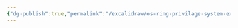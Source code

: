 ```yaml
---
{"dg-publish":true,"permalink":"/excalidraw/os-ring-privilage-system-excalidraw/","tags":["excalidraw"]}
---
```

<style> .container {font-family: sans-serif; text-align: center;} .button-wrapper button {z-index: 1;height: 40px; width: 100px; margin: 10px;padding: 5px;} .excalidraw .App-menu_top .buttonList { display: flex;} .excalidraw-wrapper { height: 800px; margin: 50px; position: relative;} :root[dir="ltr"] .excalidraw .layer-ui__wrapper .zen-mode-transition.App-menu_bottom--transition-left {transform: none;} </style><script src="https://cdn.jsdelivr.net/npm/react@17/umd/react.production.min.js"></script><script src="https://cdn.jsdelivr.net/npm/react-dom@17/umd/react-dom.production.min.js"></script><script type="text/javascript" src="https://cdn.jsdelivr.net/npm/@excalidraw/excalidraw@0/dist/excalidraw.production.min.js"></script><div id="os_ring_privilage_system_excalidraw.md"></div><script>(function(){const InitialData={"type":"excalidraw","version":2,"source":"https://github.com/zsviczian/obsidian-excalidraw-plugin/releases/tag/2.2.12","elements":[{"type":"ellipse","version":356,"versionNonce":977495197,"index":"a0","isDeleted":false,"id":"c1Ve3SZaM09iZ5tbCeCq6","fillStyle":"solid","strokeWidth":2,"strokeStyle":"solid","roughness":1,"opacity":100,"angle":0,"x":-349.1666906949848,"y":314.75526966768155,"strokeColor":"#1e1e1e","backgroundColor":"#b2f2bb","width":429.29192047439653,"height":411.3828125,"seed":1388520739,"groupIds":[],"frameId":null,"roundness":{"type":2},"boundElements":[],"updated":1723229759388,"link":null,"locked":false},{"type":"ellipse","version":135,"versionNonce":1373950979,"index":"a0V","isDeleted":false,"id":"jFDOGiO4lzBXhu6Yq6X_R","fillStyle":"solid","strokeWidth":2,"strokeStyle":"solid","roughness":1,"opacity":100,"angle":0,"x":-296.79296875,"y":373.73435974121094,"strokeColor":"#1e1e1e","backgroundColor":"#a5d8ff","width":316.90234375,"height":310.3359375,"seed":1663790211,"groupIds":[],"frameId":null,"roundness":{"type":2},"boundElements":[],"updated":1722262476817,"link":null,"locked":false},{"type":"ellipse","version":263,"versionNonce":1665091341,"index":"a0l","isDeleted":false,"id":"ezkeVc6gK5o9ejfSqdESV","fillStyle":"solid","strokeWidth":2,"strokeStyle":"solid","roughness":1,"opacity":100,"angle":0,"x":-263.88671875,"y":414.68357849121094,"strokeColor":"#1e1e1e","backgroundColor":"#ffec99","width":243.33203125,"height":247.97265625,"seed":490131043,"groupIds":[],"frameId":null,"roundness":{"type":2},"boundElements":[],"updated":1722262487346,"link":null,"locked":false},{"type":"ellipse","version":562,"versionNonce":1097741955,"index":"a1","isDeleted":false,"id":"dPG2dOY2qBxJc0lj2E7-j","fillStyle":"solid","strokeWidth":2,"strokeStyle":"solid","roughness":1,"opacity":100,"angle":0,"x":-215.83728167064987,"y":463.28514099121094,"strokeColor":"#1e1e1e","backgroundColor":"#ffc9c9","width":163.02230440784814,"height":171.53124999999994,"seed":1781669763,"groupIds":[],"frameId":null,"roundness":{"type":2},"boundElements":[],"updated":1722262424296,"link":null,"locked":false},{"type":"text","version":86,"versionNonce":1350648579,"index":"a3","isDeleted":false,"id":"mGf97zGW","fillStyle":"solid","strokeWidth":2,"strokeStyle":"solid","roughness":1,"opacity":100,"angle":0,"x":-162.32421875,"y":475.14842224121094,"strokeColor":"#1e1e1e","backgroundColor":"transparent","width":56.41993713378906,"height":25,"seed":1259573325,"groupIds":[],"frameId":null,"roundness":null,"boundElements":[],"updated":1722262412726,"link":null,"locked":false,"fontSize":20,"fontFamily":5,"text":"ring 0","rawText":"ring 0","textAlign":"left","verticalAlign":"top","containerId":null,"originalText":"ring 0","autoResize":true,"lineHeight":1.25},{"type":"text","version":82,"versionNonce":1980230307,"index":"a4","isDeleted":false,"id":"JR56xCDS","fillStyle":"solid","strokeWidth":2,"strokeStyle":"solid","roughness":1,"opacity":100,"angle":0,"x":-165.140625,"y":332.83201599121094,"strokeColor":"#1e1e1e","backgroundColor":"transparent","width":55.29994201660156,"height":25,"seed":1976384419,"groupIds":[],"frameId":null,"roundness":null,"boundElements":[],"updated":1722262412726,"link":null,"locked":false,"fontSize":20,"fontFamily":5,"text":"ring 3","rawText":"ring 3","textAlign":"left","verticalAlign":"top","containerId":null,"originalText":"ring 3","autoResize":true,"lineHeight":1.25},{"type":"text","version":56,"versionNonce":1209130467,"index":"a6","isDeleted":false,"id":"lz4HcEd7","fillStyle":"solid","strokeWidth":2,"strokeStyle":"solid","roughness":1,"opacity":100,"angle":0,"x":-161.38671875,"y":379.67576599121094,"strokeColor":"#1e1e1e","backgroundColor":"transparent","width":57.13995361328125,"height":25,"seed":1002894637,"groupIds":[],"frameId":null,"roundness":null,"boundElements":[],"updated":1722262412726,"link":null,"locked":false,"fontSize":20,"fontFamily":5,"text":"ring 2","rawText":"ring 2","textAlign":"left","verticalAlign":"top","containerId":null,"originalText":"ring 2","autoResize":true,"lineHeight":1.25},{"type":"text","version":42,"versionNonce":1546125603,"index":"a8","isDeleted":false,"id":"yMawKAm7","fillStyle":"solid","strokeWidth":2,"strokeStyle":"solid","roughness":1,"opacity":100,"angle":0,"x":-154.390625,"y":426.25389099121094,"strokeColor":"#1e1e1e","backgroundColor":"transparent","width":51.67994689941406,"height":25,"seed":1812696739,"groupIds":[],"frameId":null,"roundness":null,"boundElements":[],"updated":1722262412726,"link":null,"locked":false,"fontSize":20,"fontFamily":5,"text":"ring 1","rawText":"ring 1","textAlign":"left","verticalAlign":"top","containerId":null,"originalText":"ring 1","autoResize":true,"lineHeight":1.25},{"type":"text","version":48,"versionNonce":1987175619,"index":"a9","isDeleted":false,"id":"NIU8SfVg","fillStyle":"solid","strokeWidth":2,"strokeStyle":"solid","roughness":1,"opacity":100,"angle":0,"x":-266.1015625,"y":356.21873474121094,"strokeColor":"#1e1e1e","backgroundColor":"transparent","width":57.619964599609375,"height":25,"seed":871283309,"groupIds":[],"frameId":null,"roundness":null,"boundElements":[],"updated":1722262412726,"link":null,"locked":false,"fontSize":20,"fontFamily":5,"text":"games","rawText":"games","textAlign":"left","verticalAlign":"top","containerId":null,"originalText":"games","autoResize":true,"lineHeight":1.25},{"type":"text","version":59,"versionNonce":1627280483,"index":"aA","isDeleted":false,"id":"vdK4F2Hd","fillStyle":"solid","strokeWidth":2,"strokeStyle":"solid","roughness":1,"opacity":100,"angle":0,"x":-298.4296875,"y":383.79685974121094,"strokeColor":"#1e1e1e","backgroundColor":"transparent","width":43.999969482421875,"height":25,"seed":968455299,"groupIds":[],"frameId":null,"roundness":null,"boundElements":[],"updated":1722262412726,"link":null,"locked":false,"fontSize":20,"fontFamily":5,"text":"apps","rawText":"apps","textAlign":"left","verticalAlign":"top","containerId":null,"originalText":"apps","autoResize":true,"lineHeight":1.25},{"type":"text","version":75,"versionNonce":194760707,"index":"aB","isDeleted":false,"id":"xILPJ4cE","fillStyle":"solid","strokeWidth":2,"strokeStyle":"solid","roughness":1,"opacity":100,"angle":0,"x":-188.59765625,"y":523.3437347412109,"strokeColor":"#1e1e1e","backgroundColor":"transparent","width":115.0198974609375,"height":50,"seed":288953261,"groupIds":[],"frameId":null,"roundness":null,"boundElements":[],"updated":1722262412726,"link":null,"locked":false,"fontSize":20,"fontFamily":5,"text":"kernal\nboot loader","rawText":"kernal\nboot loader","textAlign":"left","verticalAlign":"top","containerId":null,"originalText":"kernal\nboot loader","autoResize":true,"lineHeight":1.25},{"type":"text","version":129,"versionNonce":1749604259,"index":"aC","isDeleted":false,"id":"QU4Lp5f4","fillStyle":"solid","strokeWidth":2,"strokeStyle":"solid","roughness":1,"opacity":100,"angle":0,"x":-284.3828125,"y":474.49998474121094,"strokeColor":"#1e1e1e","backgroundColor":"transparent","width":67.03993225097656,"height":50,"seed":1828758573,"groupIds":[],"frameId":null,"roundness":null,"boundElements":[],"updated":1722262412726,"link":null,"locked":false,"fontSize":20,"fontFamily":5,"text":"device \ndrivers","rawText":"device \ndrivers","textAlign":"left","verticalAlign":"top","containerId":null,"originalText":"device \ndrivers","autoResize":true,"lineHeight":1.25},{"type":"text","version":110,"versionNonce":217934685,"index":"aE","isDeleted":false,"id":"BRAIPfaQ","fillStyle":"solid","strokeWidth":2,"strokeStyle":"solid","roughness":1,"opacity":100,"angle":0,"x":184.21920955882354,"y":361.99469981474033,"strokeColor":"#1e1e1e","backgroundColor":"#ffec99","width":243.17979431152344,"height":25,"seed":1302051811,"groupIds":[],"frameId":null,"roundness":null,"boundElements":[{"id":"l5f0a5NLvvMn2GQlxA6aU","type":"arrow"},{"id":"98DzNAlso91KryWCv2jZx","type":"arrow"},{"id":"1N8BCLmOcX2jE9Kx-6QlQ","type":"arrow"}],"updated":1723229764221,"link":null,"locked":false,"fontSize":20,"fontFamily":5,"text":" virus disguised as game","rawText":" virus disguised as game","textAlign":"left","verticalAlign":"top","containerId":null,"originalText":" virus disguised as game","autoResize":true,"lineHeight":1.25},{"type":"line","version":63,"versionNonce":109204701,"index":"aF","isDeleted":false,"id":"JmDOVTcymSSzvJYZDUgpu","fillStyle":"solid","strokeWidth":2,"strokeStyle":"solid","roughness":1,"opacity":100,"angle":0,"x":263.25436580882354,"y":501.80719981474033,"strokeColor":"#1e1e1e","backgroundColor":"#ffec99","width":305.4375,"height":2.0625,"seed":67467725,"groupIds":[],"frameId":null,"roundness":{"type":2},"boundElements":[],"updated":1723229764221,"link":null,"locked":false,"startBinding":null,"endBinding":null,"lastCommittedPoint":null,"startArrowhead":null,"endArrowhead":null,"points":[[0,0],[305.4375,-2.0625]]},{"type":"text","version":80,"versionNonce":276672829,"index":"aG","isDeleted":false,"id":"e4OfQGRV","fillStyle":"solid","strokeWidth":2,"strokeStyle":"solid","roughness":1,"opacity":100,"angle":0,"x":514.2153033088235,"y":513.8462623147403,"strokeColor":"#1e1e1e","backgroundColor":"#ffec99","width":56.41993713378906,"height":25,"seed":2125660845,"groupIds":[],"frameId":null,"roundness":null,"boundElements":[],"updated":1723229764221,"link":null,"locked":false,"fontSize":20,"fontFamily":5,"text":"ring 0","rawText":"ring 0","textAlign":"left","verticalAlign":"top","containerId":null,"originalText":"ring 0","autoResize":true,"lineHeight":1.25},{"type":"text","version":98,"versionNonce":260997533,"index":"aH","isDeleted":false,"id":"iZmur8sI","fillStyle":"solid","strokeWidth":2,"strokeStyle":"solid","roughness":1,"opacity":100,"angle":0,"x":517.5238970588235,"y":456.26813731474033,"strokeColor":"#1e1e1e","backgroundColor":"#ffec99","width":55.29994201660156,"height":25,"seed":157816995,"groupIds":[],"frameId":null,"roundness":null,"boundElements":[],"updated":1723229764221,"link":null,"locked":false,"fontSize":20,"fontFamily":5,"text":"ring 3","rawText":"ring 3","textAlign":"left","verticalAlign":"top","containerId":null,"originalText":"ring 3","autoResize":true,"lineHeight":1.25},{"type":"arrow","version":246,"versionNonce":346447827,"index":"aI","isDeleted":false,"id":"l5f0a5NLvvMn2GQlxA6aU","fillStyle":"solid","strokeWidth":2,"strokeStyle":"solid","roughness":1,"opacity":100,"angle":0,"x":227.61190463899348,"y":390.00251231474033,"strokeColor":"#1e1e1e","backgroundColor":"#ffec99","width":61.88074241983006,"height":110.71484375,"seed":506400877,"groupIds":[],"frameId":null,"roundness":{"type":2},"boundElements":[{"type":"text","id":"yBtC5x8a"}],"updated":1723229764301,"link":null,"locked":false,"startBinding":{"elementId":"BRAIPfaQ","focus":0.6512567897073677,"gap":3.0078125},"endBinding":null,"lastCommittedPoint":null,"startArrowhead":null,"endArrowhead":"arrow","points":[[0,0],[7.579961169830057,56.4609375],[61.88074241983006,110.71484375]]},{"type":"text","version":36,"versionNonce":2065324867,"index":"aJ","isDeleted":false,"id":"yBtC5x8a","fillStyle":"solid","strokeWidth":2,"strokeStyle":"solid","roughness":1,"opacity":100,"angle":0,"x":49.57933044433594,"y":411.16014099121094,"strokeColor":"#1e1e1e","backgroundColor":"#ffec99","width":201.73977661132812,"height":25,"seed":1504139917,"groupIds":[],"frameId":null,"roundness":null,"boundElements":[],"updated":1722262561649,"link":null,"locked":false,"fontSize":20,"fontFamily":5,"text":"access password.txt","rawText":"access password.txt","textAlign":"center","verticalAlign":"middle","containerId":"l5f0a5NLvvMn2GQlxA6aU","originalText":"access password.txt","autoResize":true,"lineHeight":1.25},{"type":"text","version":185,"versionNonce":1602649693,"index":"aK","isDeleted":false,"id":"0hlGVzX6","fillStyle":"solid","strokeWidth":2,"strokeStyle":"solid","roughness":1,"opacity":100,"angle":0,"x":314.51608455882354,"y":567.1861060647403,"strokeColor":"#1e1e1e","backgroundColor":"#ffec99","width":56.17994689941406,"height":25,"seed":766508835,"groupIds":[],"frameId":null,"roundness":null,"boundElements":[{"id":"JOK48hYwgPd4Xj6q5cMT4","type":"arrow"},{"id":"lHKmieCr8BtNRUcueY72C","type":"arrow"}],"updated":1723229764221,"link":null,"locked":false,"fontSize":20,"fontFamily":5,"text":"kernal","rawText":"kernal","textAlign":"left","verticalAlign":"top","containerId":null,"originalText":"kernal","autoResize":true,"lineHeight":1.25},{"type":"arrow","version":521,"versionNonce":118549875,"index":"aL","isDeleted":false,"id":"98DzNAlso91KryWCv2jZx","fillStyle":"solid","strokeWidth":2,"strokeStyle":"solid","roughness":1,"opacity":100,"angle":0,"x":324.11764705882354,"y":391.20954356474033,"strokeColor":"#1e1e1e","backgroundColor":"#ffec99","width":52.43359375,"height":108.72265625,"seed":390885037,"groupIds":[],"frameId":null,"roundness":{"type":2},"boundElements":[{"type":"text","id":"1GPw2hWR"}],"updated":1723229764302,"link":null,"locked":false,"startBinding":{"elementId":"BRAIPfaQ","focus":-0.010864747462529554,"gap":4.21484375},"endBinding":null,"lastCommittedPoint":null,"startArrowhead":null,"endArrowhead":"arrow","points":[[0,0],[28.125,27.8984375],[52.43359375,108.72265625]]},{"type":"text","version":13,"versionNonce":1640852739,"index":"aLV","isDeleted":false,"id":"1GPw2hWR","fillStyle":"solid","strokeWidth":2,"strokeStyle":"solid","roughness":1,"opacity":100,"angle":0,"x":214.00005340576172,"y":383.80467224121094,"strokeColor":"#1e1e1e","backgroundColor":"#ffec99","width":106.99989318847656,"height":25,"seed":1454541677,"groupIds":[],"frameId":null,"roundness":null,"boundElements":[],"updated":1722262615492,"link":null,"locked":false,"fontSize":20,"fontFamily":5,"text":"access cam","rawText":"access cam","textAlign":"center","verticalAlign":"middle","containerId":"98DzNAlso91KryWCv2jZx","originalText":"access cam","autoResize":true,"lineHeight":1.25},{"type":"arrow","version":103,"versionNonce":337168147,"index":"aO","isDeleted":false,"id":"JOK48hYwgPd4Xj6q5cMT4","fillStyle":"solid","strokeWidth":2,"strokeStyle":"dashed","roughness":1,"opacity":100,"angle":0,"x":295.22702205882354,"y":509.23688731474033,"strokeColor":"#1e1e1e","backgroundColor":"#ffec99","width":22.75,"height":48.8828125,"seed":689940963,"groupIds":[],"frameId":null,"roundness":{"type":2},"boundElements":[],"updated":1723229764302,"link":null,"locked":false,"startBinding":null,"endBinding":{"elementId":"0hlGVzX6","focus":-0.43034949487776236,"gap":9.06640625},"lastCommittedPoint":null,"startArrowhead":null,"endArrowhead":"arrow","points":[[0,0],[22.75,48.8828125]]},{"type":"arrow","version":83,"versionNonce":305425587,"index":"aP","isDeleted":false,"id":"lHKmieCr8BtNRUcueY72C","fillStyle":"solid","strokeWidth":2,"strokeStyle":"dashed","roughness":1,"opacity":100,"angle":0,"x":374.05124080882354,"y":503.85016856474033,"strokeColor":"#1e1e1e","backgroundColor":"#ffec99","width":13.46875,"height":51.22265625,"seed":634704995,"groupIds":[],"frameId":null,"roundness":{"type":2},"boundElements":[],"updated":1723229764302,"link":null,"locked":false,"startBinding":null,"endBinding":{"elementId":"0hlGVzX6","focus":0.36665605740144924,"gap":12.11328125},"lastCommittedPoint":null,"startArrowhead":null,"endArrowhead":"arrow","points":[[0,0],[-13.46875,51.22265625]]},{"type":"arrow","version":430,"versionNonce":1158307411,"index":"aQ","isDeleted":false,"id":"96LOlLG-KrMjNjir8Sz3W","fillStyle":"solid","strokeWidth":2,"strokeStyle":"dashed","roughness":1,"opacity":100,"angle":0,"x":398.68795955882354,"y":585.5220435647403,"strokeColor":"#1e1e1e","backgroundColor":"#ffec99","width":64.62109375,"height":36.80859375,"seed":230464195,"groupIds":[],"frameId":null,"roundness":{"type":2},"boundElements":[],"updated":1723229764302,"link":null,"locked":false,"startBinding":null,"endBinding":{"elementId":"PyKzVaj5","focus":-0.0016071854477623206,"gap":3.66796875},"lastCommittedPoint":null,"startArrowhead":null,"endArrowhead":"arrow","points":[[0,0],[57.7265625,-14.26171875],[64.62109375,-36.80859375]]},{"type":"text","version":113,"versionNonce":1458747645,"index":"aR","isDeleted":false,"id":"PyKzVaj5","fillStyle":"solid","strokeWidth":2,"strokeStyle":"dashed","roughness":1,"opacity":100,"angle":0,"x":419.48874080882354,"y":495.04548106474033,"strokeColor":"#1e1e1e","backgroundColor":"#ffec99","width":104.97988891601562,"height":50,"seed":1253725219,"groupIds":[],"frameId":null,"roundness":null,"boundElements":[{"id":"1N8BCLmOcX2jE9Kx-6QlQ","type":"arrow"},{"id":"96LOlLG-KrMjNjir8Sz3W","type":"arrow"}],"updated":1723229764222,"link":null,"locked":false,"fontSize":20,"fontFamily":5,"text":"permission \ndenied ","rawText":"permission \ndenied ","textAlign":"left","verticalAlign":"top","containerId":null,"originalText":"permission \ndenied ","autoResize":true,"lineHeight":1.25},{"type":"arrow","version":214,"versionNonce":1433347475,"index":"aS","isDeleted":false,"id":"1N8BCLmOcX2jE9Kx-6QlQ","fillStyle":"solid","strokeWidth":2,"strokeStyle":"solid","roughness":1,"opacity":100,"angle":0,"x":472.00919854869744,"y":481.9634498147404,"strokeColor":"#1e1e1e","backgroundColor":"#ffec99","width":35.929913195123504,"height":85.75839312422323,"seed":12759469,"groupIds":[],"frameId":null,"roundness":{"type":2},"boundElements":[],"updated":1723229764302,"link":null,"locked":false,"startBinding":{"elementId":"PyKzVaj5","focus":0.25388457920375024,"gap":13.082031249999943},"endBinding":{"elementId":"BRAIPfaQ","focus":-0.9554296753121008,"gap":9.210356875776824},"lastCommittedPoint":null,"startArrowhead":null,"endArrowhead":"arrow","points":[[0,0],[-35.929913195123504,-85.75839312422323]]}],"appState":{"theme":"light","viewBackgroundColor":"#ffffff","currentItemStrokeColor":"#1e1e1e","currentItemBackgroundColor":"#ffec99","currentItemFillStyle":"solid","currentItemStrokeWidth":2,"currentItemStrokeStyle":"solid","currentItemRoughness":1,"currentItemOpacity":100,"currentItemFontFamily":5,"currentItemFontSize":20,"currentItemTextAlign":"left","currentItemStartArrowhead":null,"currentItemEndArrowhead":"arrow","scrollX":420.54067095588243,"scrollY":-191.5490103328929,"zoom":{"value":0.8499999999999999},"currentItemRoundness":"round","gridSize":null,"gridColor":{"Bold":"#C9C9C9FF","Regular":"#EDEDEDFF"},"currentStrokeOptions":null,"previousGridSize":null,"frameRendering":{"enabled":true,"clip":true,"name":true,"outline":true},"objectsSnapModeEnabled":false},"files":{}};InitialData.scrollToContent=true;App=()=>{const e=React.useRef(null),t=React.useRef(null),[n,i]=React.useState({width:void 0,height:void 0});return React.useEffect(()=>{i({width:t.current.getBoundingClientRect().width,height:t.current.getBoundingClientRect().height});const e=()=>{i({width:t.current.getBoundingClientRect().width,height:t.current.getBoundingClientRect().height})};return window.addEventListener("resize",e),()=>window.removeEventListener("resize",e)},[t]),React.createElement(React.Fragment,null,React.createElement("div",{className:"excalidraw-wrapper",ref:t},React.createElement(ExcalidrawLib.Excalidraw,{ref:e,width:n.width,height:n.height,initialData:InitialData,viewModeEnabled:!0,zenModeEnabled:!0,gridModeEnabled:!1})))},excalidrawWrapper=document.getElementById("os_ring_privilage_system_excalidraw.md");ReactDOM.render(React.createElement(App),excalidrawWrapper);})();</script>